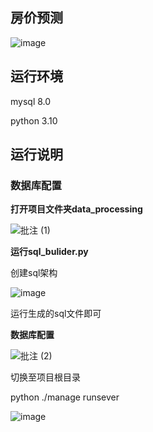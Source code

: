 ## 房价预测

![image](https://github.com/user-attachments/assets/1df3f002-a2e8-4583-a695-b7f9341c25af)


## 运行环境

mysql 8.0

python 3.10

## 运行说明

### 数据库配置

**打开项目文件夹data_processing**

![批注 (1)](https://github.com/user-attachments/assets/f72ebc89-9cc3-49f8-8602-126bd73235c9)

**运行sql_bulider.py**

创建sql架构

![image](https://github.com/user-attachments/assets/b344249f-ef58-4a20-b6dc-fa66dfed6c27)

运行生成的sql文件即可

**数据库配置**

![批注 (2)](https://github.com/user-attachments/assets/478843c6-ed50-4d2e-95c0-cc06449f50ac)

切换至项目根目录

python ./manage runsever

![image](https://github.com/user-attachments/assets/dc993e9a-6659-4597-9538-bbacaa9e7172)

